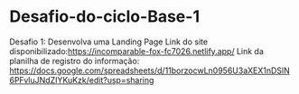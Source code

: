 # Desafio-do-ciclo-Base-1
Desafio 1: Desenvolva uma Landing Page
Link do site disponibilizado:https://incomparable-fox-fc7026.netlify.app/
Link da planilha de registro do informação: https://docs.google.com/spreadsheets/d/11borzocwLn0956U3aXEX1nDSlN6PFvluJNdZIYKuKzk/edit?usp=sharing
